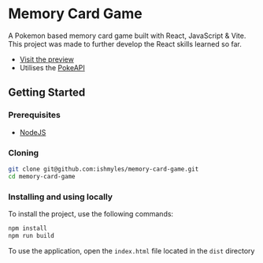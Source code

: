 # Memory Card Game

A Pokemon based memory card game built with React, JavaScript & Vite. This project was made to further develop the React skills learned so far.

- [Visit the preview](https://nimble-cocada-db557e.netlify.app/)
- Utilises the [PokeAPI](https://pokeapi.co/)

## Getting Started

### Prerequisites

- [NodeJS](https://nodejs.org/en)

### Cloning

```bash
git clone git@github.com:ishmyles/memory-card-game.git
cd memory-card-game
```

### Installing and using locally

To install the project, use the following commands:

```bash
npm install
npm run build
```

To use the application, open the `index.html` file located in the `dist` directory
